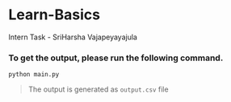 # Learn-Basics
Intern Task - SriHarsha Vajapeyayajula

### To get the output, please run the following command.

```
python main.py
```
> The output is generated as `output.csv` file
